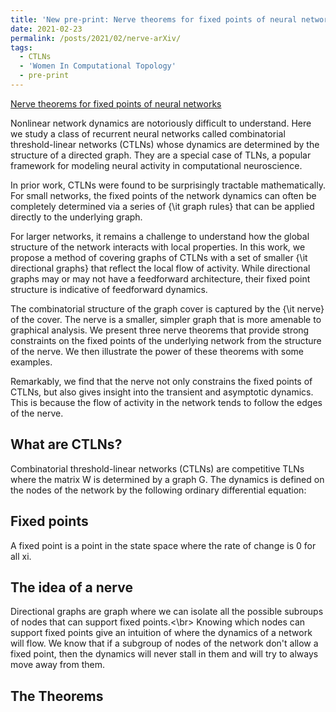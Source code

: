 ```yaml
---
title: 'New pre-print: Nerve theorems for fixed points of neural networks'
date: 2021-02-23
permalink: /posts/2021/02/nerve-arXiv/
tags:
  - CTLNs
  - 'Women In Computational Topology'
  - pre-print
---
```

<a href="https://arxiv.org/abs/2102.11437"> Nerve theorems for fixed points of neural networks</a>  
<p>
  Nonlinear network dynamics are notoriously difficult to understand. Here we study a class of recurrent neural networks called combinatorial threshold-linear networks (CTLNs) whose dynamics are determined by the structure of a directed graph. They are a special case of TLNs, a popular framework for modeling neural activity in computational neuroscience.  
  
  In prior work, CTLNs were found to be surprisingly tractable mathematically. For small networks, the fixed points of the network dynamics can often be completely determined via a series of {\it graph rules} that can be applied directly to the underlying graph.  
  
  For larger networks, it remains a challenge to understand how the global structure of the network interacts with local properties. In this work, we propose a method of covering graphs of CTLNs with a set of smaller {\it directional graphs} that reflect the local flow of activity. While directional graphs may or may not have a feedforward architecture, their fixed point structure is indicative of feedforward dynamics.  
  
  The combinatorial structure of the graph cover is captured by the {\it nerve} of the cover. The nerve is a smaller, simpler graph that is more amenable to graphical analysis. We present three nerve theorems that provide strong constraints on the fixed points of the underlying network from the structure of the nerve. We then illustrate the power of these theorems with some examples.  
  
  Remarkably, we find that the nerve not only constrains the fixed points of CTLNs, but also gives insight into the transient and asymptotic dynamics. This is because the flow of activity in the network tends to follow the edges of the nerve.
</p> 

## What are CTLNs?
<p>Combinatorial threshold-linear networks (CTLNs) are competitive TLNs where the matrix W is determined by a graph G.
The dynamics is defined on the nodes of the network by the following ordinary differential equation:
</p>


## Fixed points
<p>
  A fixed point is a point in the state space where the rate of change is 0 for all xi.</p>

## The idea of a nerve
<p>
  Directional graphs are graph where we can isolate all the possible subroups of nodes that can support fixed points.<\br>
Knowing which nodes can support fixed points give an intuition of where the dynamics of a network will flow.
We know that if a subgroup of nodes of the network don't allow a fixed point, then the dynamics will never stall in them and will try to always move away from them. </p>

## The Theorems

<!--
\\ defining a new div class

<style>

div.example {
  font-family: "Helvetica Neue", Helvetica, Arial, sans-serif;
}

.box {
  font: 10px sans-serif;
}

.box line,
.box rect,
.box circle {
  fill: #111;
  stroke: #000;
  stroke-width: 1.5px;
}

.box .center {
  stroke-dasharray: 3,3;
}

.box .outlier {
  fill: none;
  stroke: #ccc;
}

</style>-->

<script src="http://d3js.org/d3.v3.min.js"></script>
<!--<script src="http://bl.ocks.org/mbostock/raw/4061502/0a200ddf998aa75dfdb1ff32e16b680a15e5cb01/box.js"></script>-->

<!--<script>
<div id='example'>
</div>

  var width = 400, height = 400;
  var svg = d3.select('#example')
		.append('svg')
		.attr('width', width)
		.attr('height', height);
  
  var vectorcircle = svg.append('circle')
	.attr('cx', width/2)
	.attr('cy', height/2)
	.attr('r', 100)
	.style('fill', 'orange')
	.style('stroke', 'blue')
	.style('stroke-width', '3px')
  </script>-->

<svg height="200" width="500"></svg>

<script>
var datapoints = [
  {'name': 'New York', 'x': 110, 'y': 10,'id'=1},
  {'name': 'Texas', 'x': 110, 'y': 20, 'id'=2},
  {'name': 'California', 'x': 100, 'y': 30, 'id'=3},
  {'name': 'Florida', 'x': 120, 'y': 30, 'id'=4},
  {'name': 'Illinois', 'x': 110, 'y': 40, 'id'=5}
];

var svg = d3.select('svg');
var rectangles = svg.selectAll('circle')
                    .data(datapoints)
                    .enter()
                    .append('circle')
                    .attr('cx', function(d) { return d['x'] * 3 ; })
                    .attr('cy', function(d) { return d['y'] * 3 ; })
                    .attr('r', 5)
		    .style('fill', 'orange')
		    .style("opacity", 0.5)
		  
var edges = [
  {'source': 0,'target': 1},
  {'source': 1,'target': 2},
  {'source': 2,'target': 3},
  {'source': 3,'target': 4},
  {'source': 4,'target': 0}
];

<!-- var edges = [
  {'source': 'New York','target': 'Texas'},
  {'source': 'Texas','target': 'California'},
  {'source': 'California','target': 'Florida'},
  {'source': 'Florida','target': 'Illinois' },
  {'source': 'Illinois','target': 'New York'}
];-->
		  
var rectangles = svg.selectAll('line')
  .data(edges)
  .enter()
  .append("line")
  .style("stroke-width", "1px")
  .style("stroke", "#CC9999")

</script>
